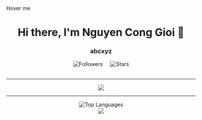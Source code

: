 <head>
  </head>
 <body>
  <div class="box">Hover me</div>

  <div align="center">
  <h1>Hi there, I'm Nguyen Cong Gioi 👋</h1>
  <h3>abcxyz</h3>
</div>

<div align="center">
  <div>
    <img src="https://img.shields.io/github/followers/gioimtg2003?label=Follow&style=social" alt="Followers">
 &nbsp;  &nbsp; 
  <img src="https://img.shields.io/github/stars/gioimtg2003?label=Stars&style=social" alt="Stars">
</div>

  <br>
  <hr>
  <picture>
<source 
  srcset="https://github-readme-stats.vercel.app/api?username=gioimtg2003&show_icons=true&theme=dark"
  media="(prefers-color-scheme: dark)"
/>
<source
  srcset="https://github-readme-stats.vercel.app/api?username=gioimtg2003&show_icons=true"
  media="(prefers-color-scheme: light), (prefers-color-scheme: no-preference)"
/>
<img src="https://github-readme-stats.vercel.app/api?username=gioimtg2003&show_icons=true" />
</picture>
<br>
  <hr>
  <div align="center">
  <img src="https://github-readme-stats.vercel.app/api/top-langs/?username=gioimtg2003&layout=compact" alt="Top Languages">
</div>
<div align="center">
  <a href="https://www.facebook.com/bumbum26.4" target="_blank" ><img src="https://img.shields.io/badge/-Facebook-blue?style=flat-square&logo=facebook&logoColor=white&link="https://www.facebook.com/bumbum26.4"></a>
</div>


  </body>
